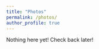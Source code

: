 ```yaml
---
title: "Photos"
permalink: /photos/
author_profile: true
---
```


Nothing here yet! Check back later!